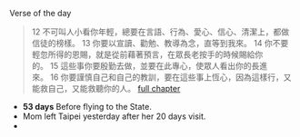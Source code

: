 Verse of the day
> 12 不可叫人小看你年輕，總要在言語、行為、愛心、信心、清潔上，都做信徒的榜樣。 13 你要以宣讀、勸勉、教導為念，直等到我來。 14 你不要輕忽所得的恩賜，就是從前藉著預言，在眾長老按手的時候賜給你的。 15 這些事你要殷勤去做，並要在此專心，使眾人看出你的長進來。 16 你要謹慎自己和自己的教訓，要在這些事上恆心，因為這樣行，又能救自己，又能救聽你的人。
[full chapter](https://www.biblegateway.com/passage/?search=%E6%8F%90%E6%91%A9%E5%A4%AA%E5%89%8D%E6%9B%B8%204&version=CUVMPT "View Full Chapter")

- **53 days** Before flying to the State.
- Mom left Taipei yesterday after her 20 days visit.
- 
